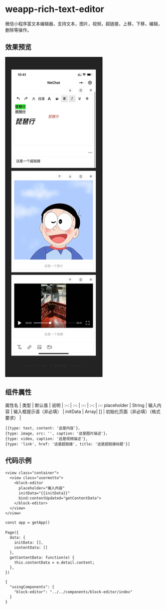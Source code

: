 # weapp-rich-text-editor
微信小程序富文本编辑器，支持文本，图片，视频，超链接，上移，下移，编辑，删除等操作。

## 效果预览
![demo](images/demo.png
)

## 组件属性

属性名 | 类型 | 默认值 | 说明 |
:-: | :-: | :-: | :-: | :-:
placeholder | String | 输入内容 | 输入框提示语（非必填） | 
initData | Array| [] | 初始化页面（非必填）（格式要求） |
```
[{type: text, content: '这是内容'}，
{type: image, src: '', caption: '这是图片描述'}，
{type: video, caption: '这是视频描述'},
{type: 'link', href: '这是超链接', title: '这是超链接标题'}]
```


## 代码示例
```
<view class="container">
  <view class="usermotto">
    <block-editor 
      placeholder="输入内容"
      initData="{{initData}}"
      bind:contentUpdated="getContentData">
    </block-editor>
  </view>
</view>
```

```
const app = getApp()

Page({
  data: {
    initData: [],
    contentData: []
  },
  getContentData: function(e) {
    this.contentData = e.detail.content;
  },
})
```

```
{
  "usingComponents": {
    "block-editor": "../../components/block-editor/index"
  }
}
```
